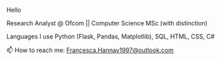 Hello

Research Analyst @ Ofcom || Computer Science MSc (with distinction)

Languages I use Python (Flask, Pandas, Matplotlib), SQL, HTML, CSS, C#

📫 How to reach me: Francesca.Hannay1997@outlook.com

<!--
**redfranch/redfranch** is a ✨ _special_ ✨ repository because its `README.md` (this file) appears on your GitHub profile.

Here are some ideas to get you started:

- 🔭 I’m currently studying an Msc in Computer Science at the University of Birmingham
- 🌱 I’m currently learning Python, C#
- 👯 I’m looking to collaborate on ...
- 🤔 I’m looking for help with ...
- 💬 Ask me about ...
- 📫 How to reach me: ...
- 😄 Pronouns: ...
- ⚡ Fun fact: ...
-->
